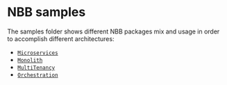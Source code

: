 NBB samples
===============

The samples folder shows different NBB packages mix and usage in order to accomplish different architectures:
* [`Microservices`](./MicroServices#README.md)
* [`Monolith`](./Monolith#README.md)
* [`MultiTenancy`](./MultiTenancy#README.md)
* [`Orchestration`](./Orchestration#README.md)